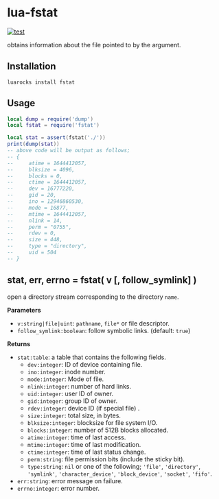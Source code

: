 # lua-fstat

[![test](https://github.com/mah0x211/lua-fstat/actions/workflows/test.yml/badge.svg)](https://github.com/mah0x211/lua-fstat/actions/workflows/test.yml)

obtains information about the file pointed to by the argument.


## Installation

```
luarocks install fstat
```

## Usage

```lua
local dump = require('dump')
local fstat = require('fstat')

local stat = assert(fstat('./'))
print(dump(stat))
-- above code will be output as follows;
-- {
--     atime = 1644412057,
--     blksize = 4096,
--     blocks = 0,
--     ctime = 1644412057,
--     dev = 16777220,
--     gid = 20,
--     ino = 12946860530,
--     mode = 16877,
--     mtime = 1644412057,
--     nlink = 14,
--     perm = "0755",
--     rdev = 0,
--     size = 448,
--     type = "directory",
--     uid = 504
-- }
```


## stat, err, errno = fstat( v [, follow_symlink] )

open a directory stream corresponding to the directory `name`.

**Parameters**

- `v:string|file|uint`: `pathname`, `file*` or file descriptor.
- `follow_symlink:boolean`: follow symbolic links. (default: `true`)

**Returns**

- `stat:table`: a table that contains the following fields.
  - `dev:integer`: ID of device containing file.
  - `ino:integer`: inode number.
  - `mode:integer`: Mode of file.
  - `nlink:integer`: number of hard links.
  - `uid:integer`: user ID of owner.
  - `gid:integer`: group ID of owner.
  - `rdev:integer`: device ID (if special file) .
  - `size:integer`: total size, in bytes.
  - `blksize:integer`: blocksize for file system I/O.
  - `blocks:integer`: number of 512B blocks allocated.
  - `atime:integer`: time of last access.
  - `mtime:integer`: time of last modification.
  - `ctime:integer`: time of last status change.
  - `perm:string`: file permission bits (include the sticky bit).
  - `type:string`: `nil` or one of the following; `'file'`, `'directory'`, `'symlink'`, `'character_device'`, `'block_device'`, `'socket'`, `'fifo'`.
- `err:string`: error message on failure.
- `errno:integer`: error number.



